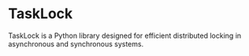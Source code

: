 # TaskLock
TaskLock is a Python library designed for efficient distributed locking in asynchronous and synchronous systems.
